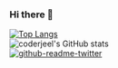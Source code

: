 ### Hi there 👋

<!--
**CoderJeel/coderjeel** is a ✨ _special_ ✨ repository because its `README.md` (this file) appears on your GitHub profile.

Here are some ideas to get you started:

- 🔭 I’m currently working on ...
- 🌱 I’m currently learning ...
- 👯 I’m looking to collaborate on ...
- 🤔 I’m looking for help with ...
- 💬 Ask me about ...
- 📫 How to reach me: ...
- 😄 Pronouns: ...
- ⚡ Fun fact: ...
-->
[![Top Langs](https://github-readme-stats.vercel.app/api/top-langs/?username=coderjeel&layout=compact)](https://github.com/coderjeel/github-readme-stats) <br>
![coderjeel's GitHub stats](https://github-readme-stats.vercel.app/api?username=coderjeel&show_icons=true) <br>
[![github-readme-twitter](https://github-readme-twitter.gazf.vercel.app/api?id=JeelGondaliya2)](https://github.com/JeelGondaliya2/github-readme-twitter)

